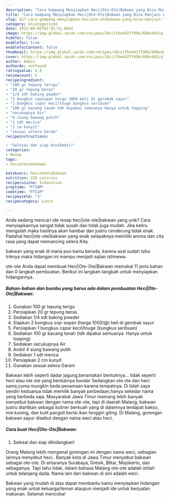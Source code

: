 ```yaml
---
description: "Cara Gampang Menyiapkan Heci|Ote-Ote|Bakwan yang Bisa Manjain Lidah"
title: "Cara Gampang Menyiapkan Heci|Ote-Ote|Bakwan yang Bisa Manjain Lidah"
slug: 627-cara-gampang-menyiapkan-heciote-otebakwan-yang-bisa-manjain-lidah
category: Uncategorized
date: 2022-08-05T02:01:51.804Z
image: https://img-global.cpcdn.com/recipes/28cc1fbe4427fd9b/680x482cq70/heciote-otebakwan-foto-resep-utama.jpg
hideToc: false
enableToc: true
enableTocContent: false
thumbnail: https://img-global.cpcdn.com/recipes/28cc1fbe4427fd9b/680x482cq70/heciote-otebakwan-foto-resep-utama.jpg
cover: https://img-global.cpcdn.com/recipes/28cc1fbe4427fd9b/680x482cq70/heciote-otebakwan-foto-resep-utama.jpg
author: Admin
authorAv: notfound
ratingvalue: 4.8
reviewcount: 6
recipeingredient:
- "100 gr tepung terigu"
- "20 gr tepung beras"
- "1/4 sdt baking powder"
- "2 bungkus sopsopan harga 1000 beli di gerobak sayur"
- "1 bungkus capar keciltouge bungkus seribuan"
- "100 gr kacang tanah tdk dipakai semuanya Hanya untuk topping"
- "secukupnya Air"
- "4 siung bawang putih"
- "1 sdt merica"
- "2 cm kunyit"
- "sesuai selera Garam"
recipeinstructions:

- "Selesai dan siap dinikmati!"
categories:
- Resep
tags:
- hecioteotebakwan

katakunci: hecioteotebakwan 
nutrition: 228 calories
recipecuisine: Indonesian
preptime: "PT30M"
cooktime: "PT51M"
recipeyield: "3"
recipecategory: Lunch

---
```





Anda sedang mencari ide resep heci|ote-ote|bakwan yang unik? Cara menyiapkannya sangat tidak susah dan tidak juga mudah. Jika keliru mengolah maka hasilnya akan hambar dan justru cenderung tidak enak. Padahal heci|ote-ote|bakwan yang enak selayaknya memiliki aroma dan cita rasa yang dapat memancing selera Kita.




bakwan yang enak di mana pun kamu berada, karena asal sudah tahu triknya maka hidangan ini mampu menjadi sajian istimewa.






ote-ote Anda dapat membuat Heci|Ote-Ote|Bakwan memakai 11 jenis bahan dan 0 langkah pembuatan. Berikut ini langkah-langkah untuk menyiapkan hidangannya.

<!--inarticleads1-->

##### Bahan-bahan dan bumbu yang harus ada dalam pembuatan Heci|Ote-Ote|Bakwan:

1. Gunakan 100 gr tepung terigu
1. Persiapkan 20 gr tepung beras
1. Sediakan 1/4 sdt baking powder
1. Siapkan 2 bungkus sop-sopan (harga 1000/@) beli di gerobak sayur
1. Persiapkan 1 bungkus capar kecil/touge (bungkus seribuan)
1. Sediakan 100 gr kacang tanah (tdk dipakai semuanya. Hanya untuk topping)
1. Sediakan secukupnya Air
1. Ambil 4 siung bawang putih
1. Sediakan 1 sdt merica
1. Persiapkan 2 cm kunyit
1. Gunakan sesuai selera Garam


Bakwan lebih seperti dadar jagung,berantakan bentuknya… tidak seperti heci atau ote ote yang bentuknya bundar Sedangkan ote ote dan heci sama,cuma mungkin beda penamaan karena tempatnya. Di lidah saya sendiri keduanya tidak memilik banyak perbedaan,hanya sekedar nama yang berbeda saja. Masyarakat Jawa Timur memang lebih banyak menyebut bakwan dengan nama ote-ote, tapi di daerah Malang, bakwan justru diartikan sebagai kuliner berkuah yang di dalamnya terdapat bakso, mie kuning, dan kulit pangsit berisi ikan tenggiri giling. Di Malang, gorengan bakwan sayur disebut dengan nama weci atau heci. 

<!--inarticleads2-->

##### Cara buat Heci|Ote-Ote|Bakwan:


1. Selesai dan siap dihidangkan!

Orang Malang lebih mengenal gorengan ini dengan nama weci, sebagian lainnya menyebut heci.. Banyak kota di Jawa Timur menyebut bakwan sebagai ote-ote. Di antaranya Surabaya, Gresik, Blitar, Mojokerto, dan sebagainya. Tapi tahu tidak, dalam bahasa Malang ote-ote adalah istilah untuk telanjang dada. Nama lain dari bakwan di sini adalah weci. 

Bakwan yang mudah di atas dapat membantu kamu menyiapkan hidangan yang enak untuk keluarga/teman ataupun menjadi ide untuk berjualan makanan. Selamat mencoba!

